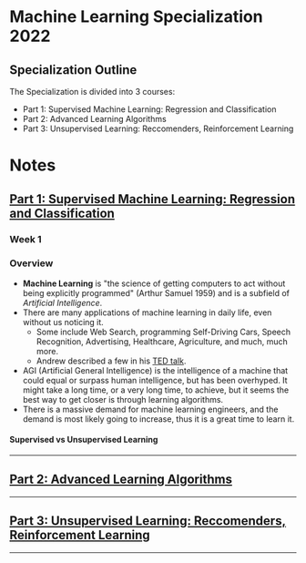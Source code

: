# Machine Learning Specialization 2022

## Specialization Outline
The Specialization is divided into 3 courses:
* Part 1: Supervised Machine Learning: Regression and Classification
* Part 2: Advanced Learning Algorithms
* Part 3: Unsupervised Learning: Reccomenders, Reinforcement Learning

# Notes
## [Part 1: Supervised Machine Learning: Regression and Classification](1.%20Supervised%20Machine%20Learning/)
### Week 1
### Overview
* __Machine Learning__ is "the science of getting computers to act without being explicitly programmed" (Arthur Samuel 1959) and is a subfield of _Artificial Intelligence_.
* There are many applications of machine learning in daily life, even without us noticing it.
  * Some include Web Search, programming Self-Driving Cars, Speech Recognition, Advertising, Healthcare, Agriculture, and much, much more.
  * Andrew described a few in his [TED talk](https://youtu.be/reUZRyXxUs4).
* AGI (Artificial General Intelligence) is the intelligence of a machine that could equal or surpass human intelligence, but has been overhyped. It might take a long time, or a very long time, to achieve, but it seems the best way to get closer is through learning algorithms.
* There is a massive demand for machine learning engineers, and the demand is most likely going to increase, thus it is a great time to learn it.

#### Supervised vs Unsupervised Learning

<hr />

## [Part 2: Advanced Learning Algorithms](2.%20Advanced%20Learning%20Algorithms/)

<hr />

## [Part 3: Unsupervised Learning: Reccomenders, Reinforcement Learning](3.%20Unsupervised%20Learning/)

<hr />

